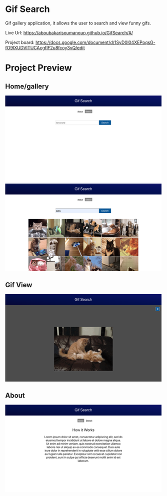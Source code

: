 # Gif Search

Gif gallery application, it allows the user to search and view funny gifs.  

Live Url: https://aboubakarisoumanoup.github.io/GifSearch/#/

Project board: https://docs.google.com/document/d/1SyD0l04XEPoqsG-fO9IXUDVITUCAcgflF2u8fcoy3vQ/edit

# Project Preview

## Home/gallery

<img src="/public/home-gallery.png" width="500" />

<img src="/public/search.png" width="500" />

## Gif View

<img src="/public/fullview.png" width="500" />

## About

<img src="/public/about.png" width="500" />